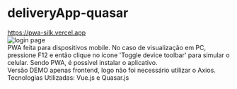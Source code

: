 # deliveryApp-quasar
https://pwa-silk.vercel.app  
![login page](https://drscdn.500px.org/photo/1020937426/m%3D900/v2?sig=d0319a7c52428d2ef7bdfd993dbd3a2ad6f2e7c9845bf40d5e6dfaecf597ab6d)  
PWA feita para dispositivos mobile. No caso de visualização em PC, pressione F12 e então clique no ícone 'Toggle device toolbar' para simular o celular. Sendo PWA, é possível instalar o aplicativo.  
Versão DEMO apenas frontend, logo não foi necessário utilizar o Axios.  
Tecnologias Utilizadas: Vue.js e Quasar.js

